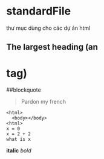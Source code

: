 # standardFile
thư mục dùng cho các dự án html

## The largest heading (an <h1> tag)
##blockquote
> Pardon my french
```
<html>
  <body></body>
<html>
x = 0
x = 2 + 2
what is x
```
**italic**
*bold*

